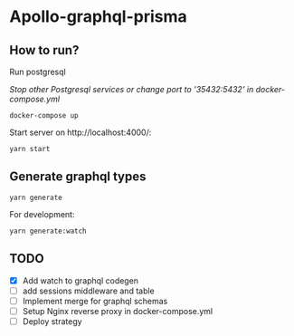 # Apollo-graphql-prisma

## How to run?

Run postgresql

_Stop other Postgresql services or change port to '35432:5432' in docker-compose.yml_

```
docker-compose up
```

Start server on http://localhost:4000/:

```
yarn start
```

## Generate graphql types

```
yarn generate
```

For development:

```
yarn generate:watch
```

## TODO

- [x] Add watch to graphql codegen
- [ ] add sessions middleware and table
- [ ] Implement merge for graphql schemas
- [ ] Setup Nginx reverse proxy in docker-compose.yml
- [ ] Deploy strategy
